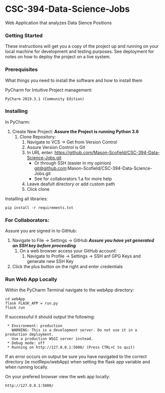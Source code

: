 # CSC-394-Data-Science-Jobs

Web Application that analyzes Data Sience Positions

### Getting Started

These instructions will get you a copy of the project up and running on your local machine for development and testing purposes. See deployment for notes on how to deploy the project on a live system.

### Prerequisites

What things you need to install the software and how to install them

PyCharm for Intuitive Project management:
```
PyCharm 2019.3.1 (Community Edition)
```

### Installing

In PyCharm:
1. Create New Project: 
	**Assure the Project is running Python 3.6**
	1. Clone Repository:
		1. Navigate to VCS -> Get from Version Control
		2. Assure Version Control is Git
		3. In URL enter: https://github.com/Mason-Scofield/CSC-394-Data-Science-Jobs.git
			- Or through SSH (easier in my opinion) git@github.com:Mason-Scofield/CSC-394-Data-Science-Jobs.git
			- See for collaborators 1.a for more help
		4. Leave deafult directory or add custom path
		5. Click clone

Installing all libraries:
```
pip install -r requirements.txt
```


### For Collaborators:

Assure you are signed in to GitHub:
1. Navigate to File -> Settings -> GitHub
***Assure you have yet generated an SSH key before proceeding***
	1. On a web browser access your GitHub account:
		1. Navigate to Profile -> Settings -> SSH anf GPG Keys and generate new SSH Key
2. Click the plus button on the right and enter credentials

### Run Web App Locally

Within the PyCharm Terminal navigate to the webApp directory:

```
cd webApp
flask FLASK_APP = run.py
flask run
```

If successuful it should output the following:

```
 * Environment: production
   WARNING: This is a development server. Do not use it in a production deployment.
   Use a production WSGI server instead.
 * Debug mode: off
 * Running on http://127.0.0.1:5000/ (Press CTRL+C to quit)

```

If an error occurs on output be sure you have navigated to the correct directory (ie rootRepo/webApp) when setting the flask app variable and when running locally.

On your prefered browser view the web app locally: 
```
http://127.0.0.1:5000/
```